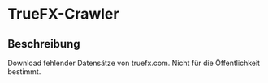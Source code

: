 # TrueFX-Crawler

## Beschreibung

Download fehlender Datensätze von truefx.com. Nicht für die Öffentlichkeit bestimmt.

